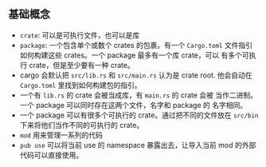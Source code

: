 ## 基础概念

- `crate`: 可以是可执行文件，也可以是库
- `package`: 一个包含单个或数个 crates 的包裹。有一个 `Cargo.toml`
文件指引如何构建这些 crates。一个 package 最多有一个库 crate，可以
有多个可执行 crate，但是至少要有一种 crate。
- cargo 会默认把 `src/lib.rs` 和 `src/main.rs` 认为是 crate root.
他会自动在 `Cargo.toml` 里找到如何构建包的指引。
- 一个有 `lib.rs` 的 crate 会被当成库，有 `main.rs` 的 crate 会被
当作二进制。一个 package 可以同时存在这两个文件，名字和 package 的
名字相同。
- 一个 package 可以有很多个可执行的 crate。通过把不同的文件放在
`src/bin` 下来将他们当作不同的可执行的 crate。
- `mod` 用来管理一系列的代码
- `pub use` 可以将当前 use 的 namespace 暴露出去，让导入当前 mod
的外部代码可以直接使用。
